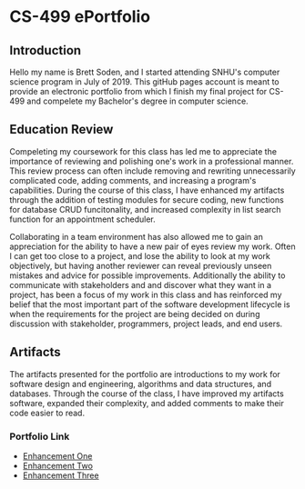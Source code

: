 # **CS-499 ePortfolio**



## **Introduction**
   Hello my name is Brett Soden, and I started attending SNHU's computer science program in July of 
   2019. This gitHub pages account is meant to provide an electronic portfolio from which I finish
   my final project for CS-499 and compelete my Bachelor's degree in computer science.  


## **Education Review**
   Compeleting my coursework for this class has led me to appreciate the importance of reviewing 
   and polishing one's work in a professional manner.  This review process can often include 
   removing and rewriting unnecessarily complicated code, adding comments, and increasing a program's     
   capabilities.  During the course of this class, I have enhanced my artifacts through the addition 
   of testing modules for secure coding, new functions for database CRUD funcitonality, and increased
   complexity in list search function for an appointment scheduler. 
   
   Collaborating in a team environment has also allowed me to gain an appreciation for the ability to 
   have a new pair of eyes review my work.  Often I can get too close to a project, and lose the ability
   to look at my work objectively, but having another reviewer can reveal previously unseen mistakes
   and advice for possible improvements.  Additionally the ability to communicate with stakeholders and
   and discover what they want in a project, has been a focus of my work in this class and has reinforced 
   my belief that the most important part of the software development lifecycle is when the requirements
   for the project are being decided on during discussion with stakeholder, programmers, project leads,
   and end users.


## **Artifacts**
   The artifacts presented for the portfolio are introductions to my work for software design and 
   engineering, algorithms and data structures, and databases.  Through the course of the class, I 
   have improved my artifacts software, expanded their complexity, and added comments to make their code
   easier to read.
    
  
### **Portfolio Link**

- [Enhancement One](https://github.com/BrettSoden/BrettSoden.github.io/blob/main/EnhancementOne.html)<br>
- [Enhancement Two](https://github.com/BrettSoden/BrettSoden.github.io/blob/main/EnhancementTwo.html)<br>
- [Enhancement Three](https://github.com/BrettSoden/BrettSoden.github.io/blob/main/EnhancementThree.html)<br>
